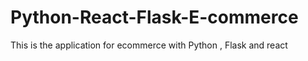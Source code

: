 # Python-React-Flask-E-commerce
This is the application for ecommerce with Python , Flask and react
